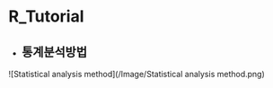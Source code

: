 # R_Tutorial



- 
  ## 통계분석방법


![Statistical analysis method](/Image/Statistical analysis method.png)
